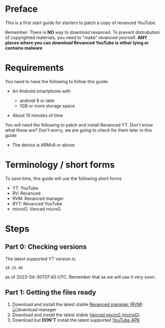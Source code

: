 # Preface

This is a first start guide for starters to patch a copy of revanced YouTube.

Remember: There is **NO** way to *download* revanced. To prevent distrubution of copyrighted materials, you need to "make" revanced yourself. **ANY places where you can _download_ Revanced YouTube is either lying or contains malware**

# Requirements

You need to have the following to follow this guide:

- An Android smartphone with
    - android 8 or later
    - 1GB or more storage space

- About 15 minutes of time

You will need the following to patch and install Revanced YT. Don't know what these are? 
Don't worry, we are going to check for them later in this guide

- The device is ARMv8 or above

# Terminology / short forms

To save time, this guide will use the following short forms

- YT: YouTube
- RV: Revanced
- RVM: Revanced manager
- RYT: Revanced YouTube
- microG: Vanced microG

# Steps

## Part 0: Checking versions

The latest supported YT version is: 

```
18.15.40 
```

as of 2023-04-30T07:40 UTC. Remember that as we will use it very soon.

## Part 1: Getting the files ready

1. Download and install the latest stable [Revanced manager (RVM)](https://github.com/revanced/revanced-manager/releases/latest)
![download manager](https://github.com/SodaWithoutSparkles/revanced-troubleshooting-guide/blob/main/screenshots/000-download_manager.jpg?raw=true)
2. Download and install the latest stable [Vanced microG (microG)](https://github.com/TeamVanced/VancedMicroG/releases/tag/v0.2.24.220220-220220001)
3. Download but **DON'T** install the latest supported [YouTube APK](https://www.apkmirror.com/apk/google-inc/youtube/)
